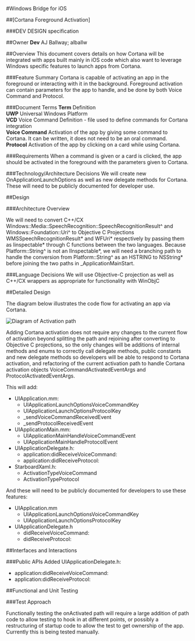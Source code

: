 #Windows Bridge for iOS

##[Cortana Foreground Activation]

###DEV DESIGN specification


##Owner
**Dev**	AJ Ballway; alballw

##Overview
This document covers details on how Cortana will be integrated with apps built mainly in iOS code which also want to leverage Windows specific features to launch apps from Cortana.  

###Feature Summary
Cortana is capable of activating an app in the foreground or interacting with it in the background.  Foreground activation can contain parameters for the app to handle, and be done by both Voice Command and Protocol.

###Document Terms
**Term**	Definition  
**UWP**	Universal Windows Platform  
**VCD**	Voice Command Definition - file used to define commands for Cortana integration  
**Voice Command**	Activation of the app by giving some command to Cortana.  It can be written, it does not need to be an oral command.  
**Protocol**	Activation of the app by clicking on a card while using Cortana.  

###Requirements
When a command is given or a card is clicked, the app should be activated in the foreground with the parameters given to Cortana.

###Technology/Architecture Decisions
We will create new OnApplicationLaunchOptions as well as new delegate methods for Cortana.  These will need to be publicly documented for developer use.

##Design

###Architecture Overview

We will need to convert C++/CX Windows::Media::SpeechRecognition::SpeechRecognitionResult^ and Windows::Foundation::Uri^ to Objective C Projections WMSSpeechRecognitionResult\* and WFUri\* respectively by passing them as Iinspectable\* through C functions between the two languages.  Because Platform::String^ is not an IInspectable\*, we will need a branching path to handle the conversion from Platform::String^ as an HSTRING to NSString\* before joining the two  paths in _ApplicationMainStart.

###Language Decisions
We will use Objective-C projection as well as C++/CX wrappers as appropriate for functionality with WinObjC

##Detailed Design

The diagram below illustrates the code flow for activating an app via Cortana.


![Diagram of Activation path](./media/Cortana_Foreground_Activation.png)



Adding Cortana activation does not require any changes to the current flow of activation beyond splitting the path and rejoining after converting to Objective C projections, so the only changes will be additions of internal methods and enums to correctly call delegate methods, public constants and new delegate methods so developers will be able to respond to Cortana activation, and refactoring of the current activation path to handle Cortana activation objects VoiceCommandActivatedEventArgs and ProtocolActivatedEventArgs. 

This will add:  
* UIApplication.mm:
	* UIApplicationLaunchOptionsVoiceCommandKey
	* UIApplicationLaunchOptionsProtocolKey
	* _sendVoiceCommandReceivedEvent
	* _sendProtocolReceivedEvent
* UIApplicationMain.mm:
	* UIApplicationMainHandleVoiceCommandEvent
	* UIApplicationMainHandleProtocolEvent
* UIApplicationDelegate.h:
	* application:didReceiveVoiceCommand:
	* application:didReceiveProtocol:
* StarboardXaml.h:
	* ActivationTypeVoiceCommand
	* ActivationTypeProtocol

And these will need to be publicly documented for developers to use these features:
+ UIApplication.mm
	* UIApplicationLaunchOptionsVoiceCommandKey
	* UIApplicationLaunchOptionsProtocolKey
+ UIApplicationDelegate.h
	* didReceiveVoiceCommand:
	* didReceiveProtocol:



##Interfaces and Interactions

###Public APIs Added
UIApplicationDelegate.h: 
*	 application:didReceiveVoiceCommand:
* application:didReceiveProtocol:


##Functional and Unit Testing

###Test Approach

Functionally testing the onActivated path will require a large addition of path code to allow testing to hook in at different points, or possibly a restructuring of startup code to allow the test to get ownership of the app.  Currently this is being tested manually.
